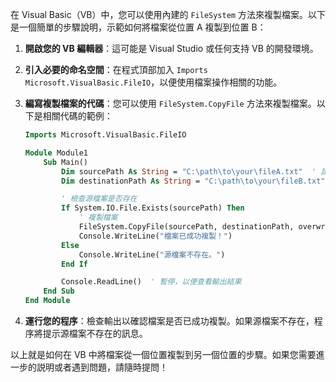 在 Visual Basic（VB）中，您可以使用內建的 `FileSystem` 方法來複製檔案。以下是一個簡單的步驟說明，示範如何將檔案從位置 A 複製到位置 B：

1. **開啟您的 VB 編輯器**：這可能是 Visual Studio 或任何支持 VB 的開發環境。

2. **引入必要的命名空間**：在程式頂部加入 `Imports Microsoft.VisualBasic.FileIO`，以便使用檔案操作相關的功能。

3. **編寫複製檔案的代碼**：您可以使用 `FileSystem.CopyFile` 方法來複製檔案。以下是相關代碼的範例：

   ```vb
   Imports Microsoft.VisualBasic.FileIO

   Module Module1
       Sub Main()
           Dim sourcePath As String = "C:\path\to\your\fileA.txt"  ' 請替換成源檔案的實際路徑
           Dim destinationPath As String = "C:\path\to\your\fileB.txt"  ' 請替換成目標檔案的實際路徑

           ' 檢查源檔案是否存在
           If System.IO.File.Exists(sourcePath) Then
               ' 複製檔案
               FileSystem.CopyFile(sourcePath, destinationPath, overwrite:=True)
               Console.WriteLine("檔案已成功複製！")
           Else
               Console.WriteLine("源檔案不存在。")
           End If

           Console.ReadLine()  ' 暫停，以便查看輸出結果
       End Sub
   End Module
   ```

4. **運行您的程序**：檢查輸出以確認檔案是否已成功複製。如果源檔案不存在，程序將提示源檔案不存在的訊息。

以上就是如何在 VB 中將檔案從一個位置複製到另一個位置的步驟。如果您需要進一步的説明或者遇到問題，請隨時提問！